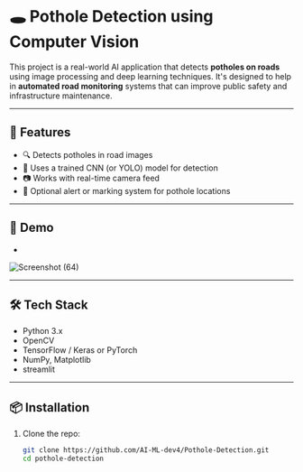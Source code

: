 # 🕳️ Pothole Detection using Computer Vision

This project is a real-world AI application that detects **potholes on roads** using image processing and deep learning techniques. It's designed to help in **automated road monitoring** systems that can improve public safety and infrastructure maintenance.

---

## 🚀 Features

- 🔍 Detects potholes in road images
- 🧠 Uses a trained CNN (or YOLO) model for detection
- 📷 Works with real-time camera feed
- 💬 Optional alert or marking system for pothole locations

---

## 📸 Demo
*
![Screenshot (64)](https://github.com/user-attachments/assets/141e3c37-19e0-4385-9065-4c62cc01763f)

---

## 🛠️ Tech Stack

- Python 3.x
- OpenCV
- TensorFlow / Keras or PyTorch
- NumPy, Matplotlib
- streamlit

---

## 📦 Installation

1. Clone the repo:
   ```bash
   git clone https://github.com/AI-ML-dev4/Pothole-Detection.git
   cd pothole-detection

